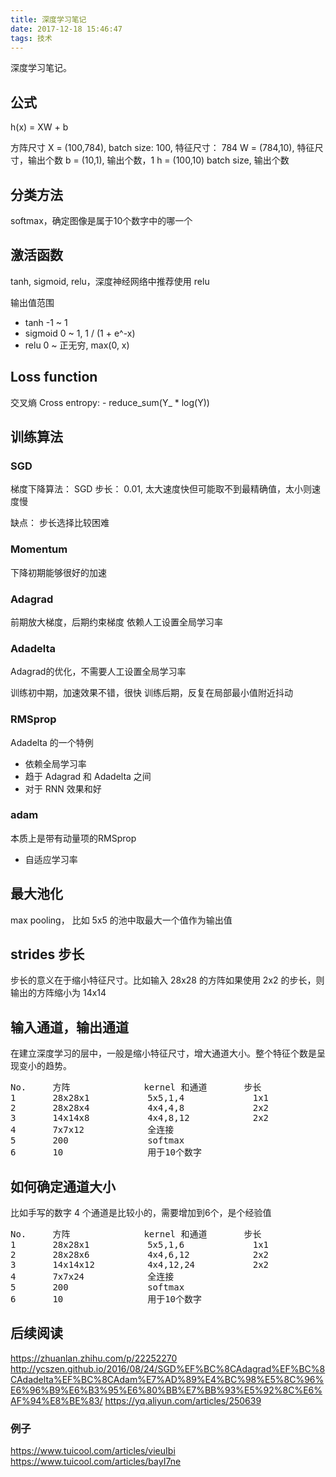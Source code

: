```yaml
---
title: 深度学习笔记
date: 2017-12-18 15:46:47
tags: 技术
---
```


深度学习笔记。

## 公式

h(x) = XW + b


方阵尺寸
X = (100,784),  batch size: 100, 特征尺寸： 784
W = (784,10),   特征尺寸，输出个数
b = (10,1),     输出个数，1
h = (100,10)    batch size, 输出个数

## 分类方法

softmax，确定图像是属于10个数字中的哪一个

## 激活函数

tanh, sigmoid, relu，深度神经网络中推荐使用 relu

输出值范围
* tanh
  -1 ~ 1
* sigmoid
  0 ~ 1,  1 / (1 + e^-x)
* relu
  0 ~ 正无穷, max(0, x)

## Loss function

交叉熵 Cross entropy:
        - reduce\_sum(Y\_ * log(Y))

## 训练算法

### SGD

梯度下降算法： SGD
步长： 0.01, 太大速度快但可能取不到最精确值，太小则速度慢

缺点： 步长选择比较困难

### Momentum

下降初期能够很好的加速


### Adagrad

前期放大梯度，后期约束梯度
依赖人工设置全局学习率

### Adadelta

Adagrad的优化，不需要人工设置全局学习率

训练初中期，加速效果不错，很快
训练后期，反复在局部最小值附近抖动


### RMSprop

Adadelta 的一个特例

* 依赖全局学习率
* 趋于 Adagrad 和 Adadelta 之间
* 对于 RNN 效果和好

### adam

本质上是带有动量项的RMSprop

* 自适应学习率

## 最大池化

max pooling， 比如 5x5 的池中取最大一个值作为输出值

## strides 步长

步长的意义在于缩小特征尺寸。比如输入 28x28 的方阵如果使用 2x2 的步长，则输出的方阵缩小为 14x14

## 输入通道，输出通道

在建立深度学习的层中，一般是缩小特征尺寸，增大通道大小。整个特征个数是呈现变小的趋势。

<pre>
No.     方阵              kernel 和通道       步长
1       28x28x1           5x5,1,4             1x1                                             
2       28x28x4           4x4,4,8             2x2                                             
3       14x14x8           4x4,8,12            2x2                                             
4       7x7x12            全连接                                                              
5       200               softmax                                                             
6       10                用于10个数字                                                        
</pre>

## 如何确定通道大小

比如手写的数字 4 个通道是比较小的，需要增加到6个，是个经验值

<pre>
No.     方阵              kernel 和通道       步长
1       28x28x1           5x5,1,6             1x1                                             
2       28x28x6           4x4,6,12            2x2                                             
3       14x14x12          4x4,12,24           2x2                                             
4       7x7x24            全连接                                                              
5       200               softmax                                                             
6       10                用于10个数字                                                        
</pre>

## 后续阅读

https://zhuanlan.zhihu.com/p/22252270
http://ycszen.github.io/2016/08/24/SGD%EF%BC%8CAdagrad%EF%BC%8CAdadelta%EF%BC%8CAdam%E7%AD%89%E4%BC%98%E5%8C%96%E6%96%B9%E6%B3%95%E6%80%BB%E7%BB%93%E5%92%8C%E6%AF%94%E8%BE%83/
https://yq.aliyun.com/articles/250639

### 例子
https://www.tuicool.com/articles/vieuIbi
https://www.tuicool.com/articles/bayI7ne


